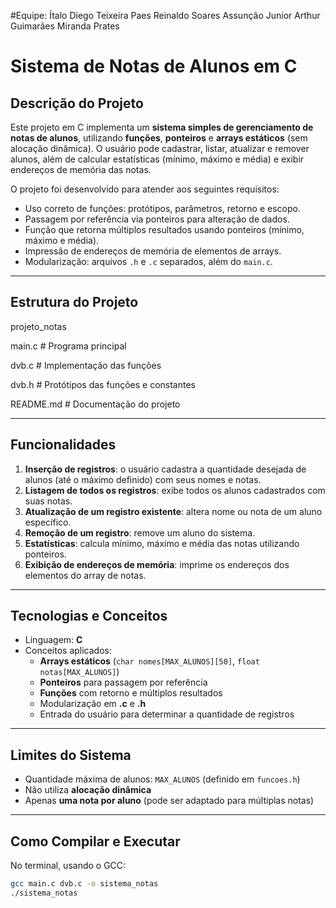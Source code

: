 #Equipe:
  Ítalo Diego Teixeira Paes
  Reinaldo Soares Assunção Junior
  Arthur Guimarães Miranda Prates

# Sistema de Notas de Alunos em C

## Descrição do Projeto
Este projeto em C implementa um **sistema simples de gerenciamento de notas de alunos**, utilizando **funções**, **ponteiros** e **arrays estáticos** (sem alocação dinâmica). O usuário pode cadastrar, listar, atualizar e remover alunos, além de calcular estatísticas (mínimo, máximo e média) e exibir endereços de memória das notas.

O projeto foi desenvolvido para atender aos seguintes requisitos:

- Uso correto de funções: protótipos, parâmetros, retorno e escopo.
- Passagem por referência via ponteiros para alteração de dados.
- Função que retorna múltiplos resultados usando ponteiros (mínimo, máximo e média).
- Impressão de endereços de memória de elementos de arrays.
- Modularização: arquivos `.h` e `.c` separados, além do `main.c`.

---

## Estrutura do Projeto

projeto_notas

main.c # Programa principal

dvb.c # Implementação das funções

dvb.h # Protótipos das funções e constantes

README.md # Documentação do projeto

---

## Funcionalidades

1. **Inserção de registros**: o usuário cadastra a quantidade desejada de alunos (até o máximo definido) com seus nomes e notas.  
2. **Listagem de todos os registros**: exibe todos os alunos cadastrados com suas notas.  
3. **Atualização de um registro existente**: altera nome ou nota de um aluno específico.  
4. **Remoção de um registro**: remove um aluno do sistema.  
5. **Estatísticas**: calcula mínimo, máximo e média das notas utilizando ponteiros.  
6. **Exibição de endereços de memória**: imprime os endereços dos elementos do array de notas.

---

## Tecnologias e Conceitos

- Linguagem: **C**
- Conceitos aplicados:
  - **Arrays estáticos** (`char nomes[MAX_ALUNOS][50]`, `float notas[MAX_ALUNOS]`)
  - **Ponteiros** para passagem por referência
  - **Funções** com retorno e múltiplos resultados
  - Modularização em **.c** e **.h**
  - Entrada do usuário para determinar a quantidade de registros

---

## Limites do Sistema

- Quantidade máxima de alunos: `MAX_ALUNOS` (definido em `funcoes.h`)
- Não utiliza **alocação dinâmica**
- Apenas **uma nota por aluno** (pode ser adaptado para múltiplas notas)

---

## Como Compilar e Executar

No terminal, usando o GCC:

```bash
gcc main.c dvb.c -o sistema_notas
./sistema_notas
